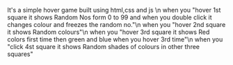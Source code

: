 It's a simple hover game built using html,css and js \n
when you "hover 1st square it shows Random Nos form 0 to 99 and when you double click it changes colour and freezes the random no."\n
when you "hover 2nd square it shows Random colours"\n
when you "hover 3rd square it shows Red colors first time then green and blue when you hover 3rd time"\n
when you "click 4st square it shows Random shades of colours in other three squares"
